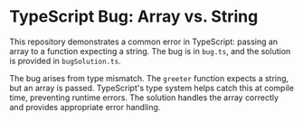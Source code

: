# TypeScript Bug: Array vs. String

This repository demonstrates a common error in TypeScript: passing an array to a function expecting a string. The bug is in `bug.ts`, and the solution is provided in `bugSolution.ts`.

The bug arises from type mismatch. The `greeter` function expects a string, but an array is passed. TypeScript's type system helps catch this at compile time, preventing runtime errors. The solution handles the array correctly and provides appropriate error handling.